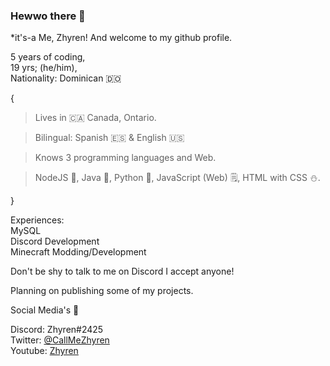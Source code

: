 ### Hewwo there 👋  
*it's-a Me, Zhyren! And welcome to my github profile.

5 years of coding,<br/>19 yrs; (he/him),<br/>Nationality: Dominican 🇩🇴

{
> Lives in 🇨🇦 Canada, Ontario.

> Bilingual: Spanish 🇪🇸 & English 🇺🇸

> Knows 3 programming languages and Web.

> NodeJS 📖, Java 👣, Python 🐍, JavaScript (Web) 🗒️, HTML with CSS ⛄.

}

Experiences:<br/>MySQL<br/>Discord Development<br/>Minecraft Modding/Development

Don't be shy to talk to me on Discord I accept anyone!

Planning on publishing some of my projects.

Social Media's 🍓

Discord: Zhyren#2425<br/>Twitter: [@CallMeZhyren](https://twitter.com/CallMeZhyren)<br/>Youtube: [Zhyren](https://m.youtube.com/channel/UCEwb5YBY9rpEYs9tHst2hmw)
